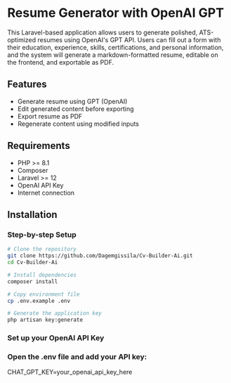 # Resume Generator with OpenAI GPT

This Laravel-based application allows users to generate polished, ATS-optimized resumes using OpenAI's GPT API. Users can fill out a form with their education, experience, skills, certifications, and personal information, and the system will generate a markdown-formatted resume, editable on the frontend, and exportable as PDF.

## Features

-   Generate resume using GPT (OpenAI)
-   Edit generated content before exporting
-   Export resume as PDF
-   Regenerate content using modified inputs

## Requirements

-   PHP >= 8.1
-   Composer
-   Laravel >= 12
-   OpenAI API Key
-   Internet connection

## Installation

### Step-by-step Setup

```bash
# Clone the repository
git clone https://github.com/Dagemgissila/Cv-Builder-Ai.git
cd Cv-Builder-Ai

# Install dependencies
composer install

# Copy environment file
cp .env.example .env

# Generate the application key
php artisan key:generate

```

### Set up your OpenAI API Key

### Open the .env file and add your API key:

CHAT_GPT_KEY=your_openai_api_key_here
